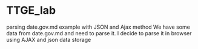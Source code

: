 # TTGE_lab
parsing date.gov.md example with JSON and Ajax method
We have some data from date.gov.md and need to parse it. I decide to parse it in browser using AJAX and json data storage
